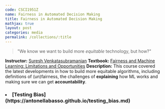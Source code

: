 ```yaml
---
code: CSCI1951Z 
name: Fairness in Automated Decision Making 
title: Fairness in Automated Decision Making
mathjax: true
layout: post
categories: media
permalink: /collections/:title
---
```


> "We know we want to build more *equitable* technology, but how?"

<script src="https://cdnjs.cloudflare.com/ajax/libs/mathjax/2.7.5/MathJax.js?config=TeX-AMS_CHTML.js"></script>

**Instructor:** [Suresh Venkatasubramanian](https://vivo.brown.edu/display/suresh)
**Textbook:** [Fairness and Machine Learning: Limitations and Opportunities](https://fairmlbook.org/)
**Description:** This course covered the latest developments in how to build more equitable algorithms, including definitions of (un)fairness, the challenges of **explaining** how ML works and making sure we can get **accountability**.

<h3>
  <li>
    [Testing Bias](https://antonellabasso.github.io/testing_bias.md)
  </li> 
</h3>
